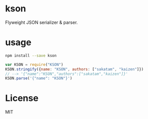 # kson
Flyweight JSON serializer & parser.

# usage

```bash
npm install --save kson
```

```js
var KSON = require("KSON")
KSON.stringify({name: "KSON", authors: ["sakatam", "kaizen"]})
// --> '{"name":"KSON","authors":["sakatam","kaizen"]}'
KSON.parse('{"name": "KSON"}')
```

# License

MIT
